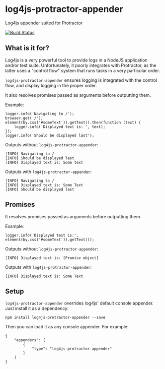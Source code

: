 # log4js-protractor-appender
Log4js appender suited for Protractor

[![Build Status](https://travis-ci.org/manudwarf/log4js-protractor-appender.svg?branch=master)](https://travis-ci.org/manudwarf/log4js-protractor-appender)


## What is it for?

Log4js is a very powerful tool to provide logs in a NodeJS application and/or test suite. Unfortunately, it poorly integrates with Protractor, as the latter uses a "control flow" system that runs tasks in a very particular order.

`log4js-protractor-appender` ensures logging is integrated with the control flow, and display logging in the proper order.

It also resolves promises passed as arguments before outputting them.

Example:

    logger.info('Navigating to /');
    browser.get('/');
    element(by.css('#someText')).getText().then(function (text) {
        logger.info('Displayed text is: ', text);
    });
    logger.info('Should be displayed last');

Outputs without `log4js-protractor-appender`:

    [INFO] Navigating to /
    [INFO] Should be displayed last
    [INFO] Displayed text is: Some text

Outputs with `log4js-protractor-appender`:

    [INFO] Navigating to /
    [INFO] Displayed text is: Some Text
    [INFO] Should be displayed last


## Promises

It resolves promises passed as arguments before outputting them.

Example:

    logger.info('Displayed text is:', element(by.css('#someText')).getText());

Outputs without `log4js-protractor-appender`:

    [INFO] Displayed text is: [Promise object]

Outputs with `log4js-protractor-appender`:

    [INFO] Displayed text is: Some Text


## Setup

`log4js-protractor-appender` overrides log4js' default console appender. Just install it as a dependency:

    npm install log4js-protractor-appender --save

Then you can load it as any console appender. For example:

    {
        "appenders": [
            {
                "type": "log4js-protractor-appender"
            }
        ]
    }
